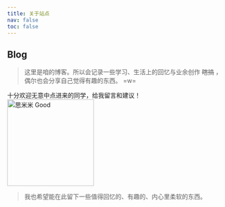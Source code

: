```yaml
---
title: 关于站点
nav: false
toc: false
---
```


## Blog

> 这里是咱的博客。所以会记录一些学习、生活上的回忆与业余创作 ~~瞎搞~~ ，偶尔也会分享自己觉得有趣的东西。 =w=

<div class="danger">
</div>
<meting-js
server="netease"
type="playlist"
order="random"
autoplay="true"
id="3072883579"
theme="#f86d3f"></meting-js>
十分欢迎无意中点进来的同学，给我留言和建议！

<img class="shadow-none" src="https://q1.qlogo.cn/g?b=qq&nk=79099400&s=640" width="200" alt="思米米 Good" />

> 我也希望能在此留下一些值得回忆的、有趣的、内心里柔软的东西。
